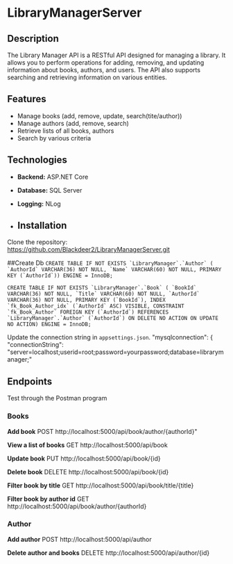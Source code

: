# LibraryManagerServer

## Description

The Library Manager API is a RESTful API designed for managing a library. It allows you to perform operations for adding, removing, and updating information about books, authors, and users. The API also supports searching and retrieving information on various entities.

## Features

- Manage books (add, remove, update, search(tite/author))
- Manage authors (add, remove, search)
- Retrieve lists of all books, authors
- Search by various criteria

## Technologies

- **Backend:** ASP.NET Core
- **Database:** SQL Server
- **Logging:** NLog

- ## Installation

Clone the repository:
https://github.com/Blackdeer2/LibraryManagerServer.git

##Create Db
``CREATE TABLE IF NOT EXISTS `LibraryManager`.`Author` (
  `AuthorId` VARCHAR(36) NOT NULL,
  `Name` VARCHAR(60) NOT NULL,
  PRIMARY KEY (`AuthorId`))
ENGINE = InnoDB;``

``CREATE TABLE IF NOT EXISTS `LibraryManager`.`Book` (
  `BookId` VARCHAR(36) NOT NULL,
  `Title` VARCHAR(60) NOT NULL,
  `AuthorId` VARCHAR(36) NOT NULL,
  PRIMARY KEY (`BookId`),
  INDEX `fk_Book_Author_idx` (`AuthorId` ASC) VISIBLE,
  CONSTRAINT `fk_Book_Author`
    FOREIGN KEY (`AuthorId`)
    REFERENCES `LibraryManager`.`Author` (`AuthorId`)
    ON DELETE NO ACTION
    ON UPDATE NO ACTION)
ENGINE = InnoDB;``

Update the connection string in `appsettings.json`.
"mysqlconnection": {
  "connectionString": "server=localhost;userid=root;password=yourpassword;database=librarymanager;"

## Endpoints

Test through the Postman program

### Books
**Add book**
 POST http://localhost:5000/api/book/author/{authorId}"

 **View a list of books**
 GET http://localhost:5000/api/book

  **Update book**
 PUT http://localhost:5000/api/book/{id}

   **Delete book**
 DELETE http://localhost:5000/api/book/{id}

   **Filter book by title**
 GET http://localhost:5000/api/book/title/{title}

  **Filter book by author id**
 GET http://localhost:5000/api/book/author/{authorId}

### Author

 **Add author**
 POST http://localhost:5000/api/author

  **Delete author and books**
 DELETE http://localhost:5000/api/author/{id}
